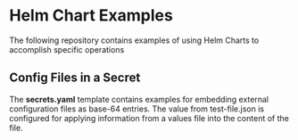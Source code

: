 # Helm Chart Examples

The following repository contains examples of using Helm Charts to accomplish specific operations

## Config Files in a Secret

The __secrets.yaml__ template contains examples for embedding external configuration files as base-64 entries.  The value from test-file.json is configured for applying information from a values file into the content of the file.
